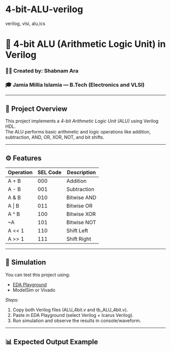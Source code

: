 # 4-bit-ALU-verilog
verilog, vlsi, alu,ics
# 🧮 4-bit ALU (Arithmetic Logic Unit) in Verilog

### 👩‍💻 Created by: Shabnam Ara
### 🎓 Jamia Millia Islamia — B.Tech (Electronics and VLSI)

---

## 🧠 Project Overview

This project implements a *4-bit Arithmetic Logic Unit (ALU)* using Verilog HDL.  
The ALU performs basic arithmetic and logic operations like addition, subtraction, AND, OR, XOR, NOT, and bit shifts.

---

## ⚙ Features

| Operation | SEL Code | Description |
|------------|-----------|--------------|
| A + B      | 000       | Addition     |
| A - B      | 001       | Subtraction  |
| A & B      | 010       | Bitwise AND  |
| A \| B     | 011       | Bitwise OR   |
| A ^ B      | 100       | Bitwise XOR  |
| ~A         | 101       | Bitwise NOT  |
| A << 1     | 110       | Shift Left   |
| A >> 1     | 111       | Shift Right  |

---

## 🧪 Simulation

You can test this project using:
- [EDA Playground](https://edaplayground.com/)
- ModelSim or Vivado

*Steps:*
1. Copy both Verilog files (ALU_4bit.v and tb_ALU_4bit.v).
2. Paste in EDA Playground (select Verilog + Icarus Verilog).
3. Run simulation and observe the results in console/waveform.

---

## 📊 Expected Output Example